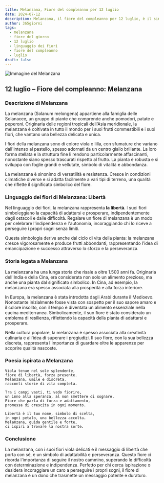 ```yaml
---
title: Melanzana, Fiore del compleanno per 12 luglio
date: 2024-07-12
description: Melanzana, il fiore del compleanno per 12 luglio, è il simbolo di Libertà. Scopri il suo significato unico, le storie affascinanti e la poesia che celebra la sua bellezza.
author: 365giorni
tags:
  - melanzana
  - fiore del giorno
  - 12 luglio
  - linguaggio dei fiori
  - fiore del compleanno
  - luglio
draft: false
---
```


![Immagine del Melanzana](https://cdn.pixabay.com/photo/2018/10/06/08/10/african-spiny-solanum-3727450_1280.jpg)


## 12 luglio – Fiore del compleanno: Melanzana

### Descrizione di Melanzana

La melanzana (Solanum melongena) appartiene alla famiglia delle Solanacee, un gruppo di piante che comprende anche pomodori, patate e peperoni. Originaria delle regioni tropicali dell'Asia meridionale, la melanzana è coltivata in tutto il mondo per i suoi frutti commestibili e i suoi fiori, che vantano una bellezza delicata e unica.

I fiori della melanzana sono di colore viola o lilla, con sfumature che variano dall'intenso al pastello, spesso adornati da un centro giallo brillante. La loro forma stellata e la struttura fine li rendono particolarmente affascinanti, nonostante siano spesso trascurati rispetto al frutto. La pianta è robusta e si sviluppa con foglie grandi e vellutate, simbolo di vitalità e abbondanza.

La melanzana è sinonimo di versatilità e resistenza. Cresce in condizioni climatiche diverse e si adatta facilmente a vari tipi di terreno, una qualità che riflette il significato simbolico del fiore.

### Linguaggio dei fiori di Melanzana: Libertà

Nel linguaggio dei fiori, la melanzana rappresenta **la libertà**. I suoi fiori simboleggiano la capacità di adattarsi e prosperare, indipendentemente dagli ostacoli e dalle difficoltà. Regalare un fiore di melanzana è un modo per celebrare l'indipendenza e l'autonomia, incoraggiando chi lo riceve a perseguire i propri sogni senza limiti.

Questa simbologia deriva anche dal ciclo di vita della pianta: la melanzana cresce vigorosamente e produce frutti abbondanti, rappresentando l'idea di emancipazione e successo attraverso lo sforzo e la perseveranza.

### Storia legata a Melanzana

La melanzana ha una lunga storia che risale a oltre 1.500 anni fa. Originaria dell'India e della Cina, era considerata non solo un alimento prezioso, ma anche una pianta dal significato simbolico. In Cina, ad esempio, la melanzana era spesso associata alla prosperità e alla forza interiore.

In Europa, la melanzana è stata introdotta dagli Arabi durante il Medioevo. Nonostante inizialmente fosse vista con sospetto per il suo sapore amaro e il colore insolito, con il tempo è diventata un alimento essenziale nella cucina mediterranea. Simbolicamente, il suo fiore è stato considerato un emblema di resilienza, riflettendo la capacità della pianta di adattarsi e prosperare.

Nella cultura popolare, la melanzana è spesso associata alla creatività culinaria e all'idea di superare i pregiudizi. Il suo fiore, con la sua bellezza discreta, rappresenta l'importanza di guardare oltre le apparenze per scoprire qualità nascoste.

### Poesia ispirata a Melanzana

```
Viola tenue nel sole splendente,  
fiore di libertà, forza presente.  
Melanzana, umile e discreta,  
racconti storie di vita completa.

Tra i campi vasti, ti vedo fiorire,  
un inno alla speranza, al non smettere di sognare.  
Fiore che parla di forza e adattamento,  
promessa di crescita in ogni momento.

Libertà è il tuo nome, simbolo di scelta,  
in ogni petalo, una bellezza accolta.  
Melanzana, guida gentile e forte,  
ci ispiri a trovare la nostra sorte.
```

### Conclusione

La melanzana, con i suoi fiori viola delicati e il messaggio di libertà che porta con sé, è un simbolo di adattabilità e perseveranza. Questo fiore ci ricorda l'importanza di seguire il nostro cammino, superando le difficoltà con determinazione e indipendenza. Perfetto per chi cerca ispirazione o desidera incoraggiare un caro a perseguire i propri sogni, il fiore di melanzana è un dono che trasmette un messaggio potente e duraturo.